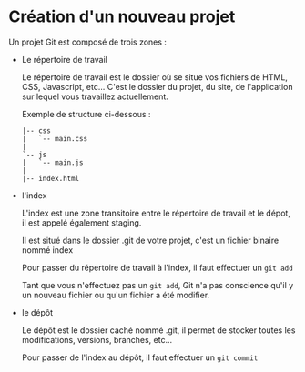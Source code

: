 # Création d'un nouveau projet

Un projet Git est composé de trois zones :

- Le répertoire de travail

    Le répertoire de travail est le dossier où se situe vos fichiers de HTML, CSS, Javascript, etc...
    C'est le dossier du projet, du site, de l'application sur lequel vous travaillez actuellement.
    
    Exemple de structure ci-dessous :
    
    ````
    |-- css
    |   `-- main.css
    |
    `-- js
    |   `-- main.js
    |
    |-- index.html    
    ````


- l'index

   L'index est une zone transitoire entre le répertoire de travail et le dépot, il est appelé également staging.
   
   Il est situé dans le dossier .git de votre projet, c'est un fichier binaire nommé index
   
   Pour passer du répertoire de travail à l'index, il faut effectuer un ``git add``
   
   Tant que vous n'effectuez pas un ``git add``, Git n'a pas conscience qu'il y un nouveau fichier ou qu'un fichier a été modifier.


- le dépôt

  Le dépôt est le dossier caché nommé .git, il permet de stocker toutes les modifications, versions, branches, etc...
  
  Pour passer de l'index au dépôt, il faut effectuer un ``git commit``